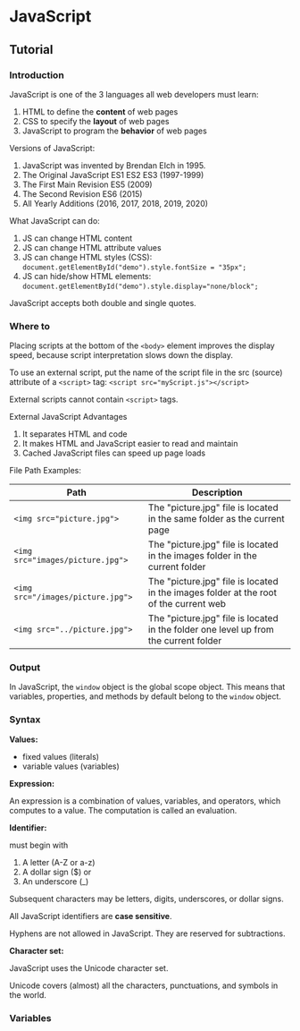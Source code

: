 # JavaScript

## Tutorial

### Introduction

JavaScript is one of the 3 languages all web developers must learn:

1. HTML to define the **content** of web pages
2. CSS to specify the **layout** of web pages
3. JavaScript to program the **behavior** of web pages

Versions of JavaScript:

1. JavaScript was invented by Brendan EIch in 1995.
2. The Original JavaScript ES1 ES2 ES3 (1997-1999)
3. The First Main Revision ES5 (2009)
4. The Second Revision ES6 (2015)
5. All Yearly Additions (2016, 2017, 2018, 2019, 2020)

What JavaScript can do:

1. JS can change HTML content
2. JS can change HTML attribute values
3. JS can change HTML styles (CSS): `document.getElementById("demo").style.fontSize = "35px";`
4. JS can hide/show HTML elements: `document.getElementById("demo").style.display="none/block";`

JavaScript accepts both double and single quotes.

### Where to

Placing scripts at the bottom of the `<body>` element improves the display speed, because script interpretation slows down the display.

To use an external script, put the name of the script file in the src (source) attribute of a `<script>` tag: `<script src="myScript.js"></script>`

External scripts cannot contain `<script>` tags.

External JavaScript Advantages

1. It separates HTML and code
2. It makes HTML and JavaScript easier to read and maintain
3. Cached JavaScript files can speed up page loads

File Path Examples:

| Path | Description |
| ---- | ---- |
| `<img src="picture.jpg">` | The "picture.jpg" file is located in the same folder as the current page |
| `<img src="images/picture.jpg">` | The "picture.jpg" file is located in the images folder in the current folder |
| `<img src="/images/picture.jpg">` | The "picture.jpg" file is located in the images folder at the root of the current web |
| `<img src="../picture.jpg">` | The "picture.jpg" file is located in the folder one level up from the current folder |

### Output

In JavaScript, the `window` object is the global scope object. This means that variables, properties, and methods by default belong to the `window` object.

### Syntax

**Values:**

- fixed values (literals)
- variable values (variables)

**Expression:**

An expression is a combination of values, variables, and operators, which computes to a value. The computation is called an evaluation.

**Identifier:**

must begin with

1. A letter (A-Z or a-z)
2. A dollar sign ($) or
3. An underscore (_)

Subsequent characters may be letters, digits, underscores, or dollar signs.

All JavaScript identifiers are **case sensitive**.

Hyphens are not allowed in JavaScript. They are reserved for subtractions.

**Character set:**

JavaScript uses the Unicode character set.

Unicode covers (almost) all the characters, punctuations, and symbols in the world.

### Variables
